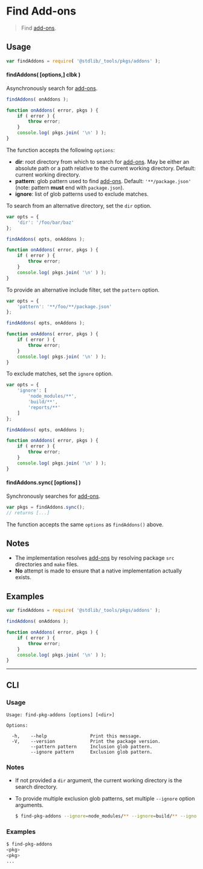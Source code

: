 <!--

@license Apache-2.0

Copyright (c) 2018 The Stdlib Authors.

Licensed under the Apache License, Version 2.0 (the "License");
you may not use this file except in compliance with the License.
You may obtain a copy of the License at

   http://www.apache.org/licenses/LICENSE-2.0

Unless required by applicable law or agreed to in writing, software
distributed under the License is distributed on an "AS IS" BASIS,
WITHOUT WARRANTIES OR CONDITIONS OF ANY KIND, either express or implied.
See the License for the specific language governing permissions and
limitations under the License.

-->

# Find Add-ons

> Find [add-ons][node-add-ons].

<section class="usage">

## Usage

```javascript
var findAddons = require( '@stdlib/_tools/pkgs/addons' );
```

#### findAddons( \[options,] clbk )

Asynchronously search for [add-ons][node-add-ons].

```javascript
findAddons( onAddons );

function onAddons( error, pkgs ) {
    if ( error ) {
        throw error;
    }
    console.log( pkgs.join( '\n' ) );
}
```

The function accepts the following `options`:

-   **dir**: root directory from which to search for [add-ons][node-add-ons]. May be either an absolute path or a path relative to the current working directory. Default: current working directory.
-   **pattern**: glob pattern used to find [add-ons][node-add-ons]. Default: `'**/package.json'` (note: pattern **must** end with `package.json`).
-   **ignore**: list of glob patterns used to exclude matches.

To search from an alternative directory, set the `dir` option.

```javascript
var opts = {
    'dir': '/foo/bar/baz'
};

findAddons( opts, onAddons );

function onAddons( error, pkgs ) {
    if ( error ) {
        throw error;
    }
    console.log( pkgs.join( '\n' ) );
}
```

To provide an alternative include filter, set the `pattern` option.

```javascript
var opts = {
    'pattern': '**/foo/**/package.json'
};

findAddons( opts, onAddons );

function onAddons( error, pkgs ) {
    if ( error ) {
        throw error;
    }
    console.log( pkgs.join( '\n' ) );
}
```

To exclude matches, set the `ignore` option.

```javascript
var opts = {
    'ignore': [
        'node_modules/**',
        'build/**',
        'reports/**'
    ]
};

findAddons( opts, onAddons );

function onAddons( error, pkgs ) {
    if ( error ) {
        throw error;
    }
    console.log( pkgs.join( '\n' ) );
}
```

#### findAddons.sync( \[options] )

Synchronously searches for [add-ons][node-add-ons].

```javascript
var pkgs = findAddons.sync();
// returns [...]
```

The function accepts the same `options` as `findAddons()` above.

</section>

<!-- /.usage -->

<section class="notes">

## Notes

-   The implementation resolves [add-ons][node-add-ons] by resolving package `src` directories and `make` files. 
-   **No** attempt is made to ensure that a native implementation actually exists.

</section>

<!-- /.notes -->

<section class="examples">

## Examples

<!-- eslint no-undef: "error" -->

```javascript
var findAddons = require( '@stdlib/_tools/pkgs/addons' );

findAddons( onAddons );

function onAddons( error, pkgs ) {
    if ( error ) {
        throw error;
    }
    console.log( pkgs.join( '\n' ) );
}
```

</section>

<!-- /.examples -->

* * *

<section class="cli">

## CLI

<section class="usage">

### Usage

```text
Usage: find-pkg-addons [options] [<dir>]

Options:

  -h,    --help                Print this message.
  -V,    --version             Print the package version.
         --pattern pattern     Inclusion glob pattern.
         --ignore pattern      Exclusion glob pattern.
```

</section>

<!-- /.usage -->

<section class="notes">

### Notes

-   If not provided a `dir` argument, the current working directory is the search directory.

-   To provide multiple exclusion glob patterns, set multiple `--ignore` option arguments.

    ```bash
    $ find-pkg-addons --ignore=node_modules/** --ignore=build/** --ignore=reports/**
    ```

</section>

<!-- /.notes -->

<section class="examples">

### Examples

```bash
$ find-pkg-addons
<pkg>
<pkg>
...
```

</section>

<!-- /.examples -->

</section>

<!-- /.cli -->

<section class="links">

[node-add-ons]: https://nodejs.org/api/addons.html

</section>

<!-- /.links -->
